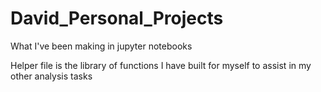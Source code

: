 # David_Personal_Projects
What I've been making in jupyter notebooks

Helper file is the library of functions I have built for myself to assist in my other analysis tasks
